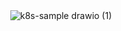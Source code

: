 <div align="center">
    <img src="https://github.com/user-attachments/assets/41b4864c-9daa-4184-af9a-1031ed723f66" alt="k8s-sample drawio (1)">
</div>
